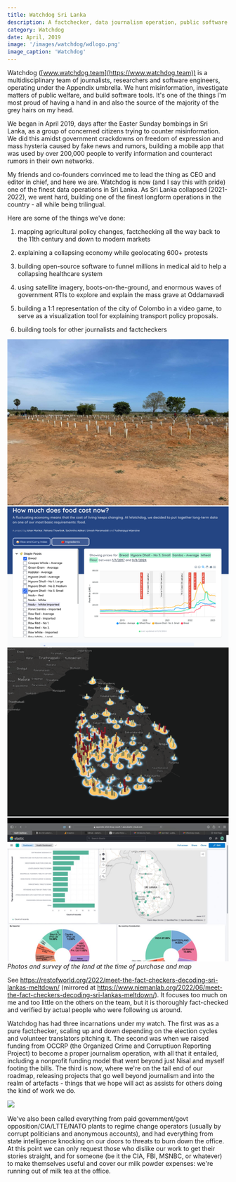 ```yaml
---
title: Watchdog Sri Lanka
description: A factchecker, data journalism operation, public software builder, an open-source research collective.
category: Watchdog
date: April, 2019
image: '/images/watchdog/wdlogo.png'
image_caption: 'Watchdog'
---
```



Watchdog ([www.watchdog.team](https://www.watchdog.team)) is a multidisciplinary team of journalists, researchers and software engineers, operating under the Appendix umbrella. We hunt misinformation, investigate matters of public welfare, and build software tools. It's one of the things I'm most proud of having a hand in and also the source of the majority of the grey hairs on my head. 

We began in April 2019, days after the Easter Sunday bombings in Sri Lanka, as a group of concerned citizens trying to counter misinformation. We did this amidst government crackdowns on freedom of expression and mass hysteria caused by fake news and rumors, building a mobile app that was used by over 200,000 people to verify information and counteract rumors in their own networks. 

My friends and co-founders convinced me to lead the thing as CEO and editor in chief, and here we are. Watchdog is now (and I say this with pride) one of the finest data operations in Sri Lanka. As Sri Lanka collapsed (2021-2022), we went hard, building one of the finest longform operations in the country - all while being trilingual.

Here are some of the things we've done:

1) mapping agricultural policy changes, factchecking all the way back to the 11th century and down to modern markets

2) explaining a collapsing economy while geolocating 600+ protests 

3) building open-source software to funnel millions in medical aid to help a collapsing healthcare system 

4) using satellite imagery, boots-on-the-ground, and enormous waves of government RTIs to explore and explain the mass grave at Oddamavadi 

5) building a 1:1 representation of the city of Colombo in a video game, to serve as a visualization tool for explaining transport policy proposals.

6) building tools for other journalists and factcheckers

<div class="gallery-box">
  <div class="gallery">
    <img src="/images/watchdog/oddamavadi.png" loading="lazy" alt="Map">
    <img src="/images/watchdog/food.png" loading="lazy" alt="Photo">
    <img src="/images/watchdog/protest.png" loading="lazy" alt="Photo">
    <img src="/images/watchdog/elixir.png" loading="lazy" alt="Photo">
  </div>
  <em>Photos and survey of the land at the time of purchase and map</em>
</div>


See https://restofworld.org/2022/meet-the-fact-checkers-decoding-sri-lankas-meltdown/ (mirrored at https://www.niemanlab.org/2022/06/meet-the-fact-checkers-decoding-sri-lankas-meltdown/). It focuses too much on me and too little on the others on the team, but it is thoroughly fact-checked and verified by actual people who were following us around.


Watchdog has had three incarnations under my watch. The first was as a pure factchecker, scaling up and down depending on the election cycles and volunteer translators pitching it. The second was when we raised funding from OCCRP (the Organized Crime and Corruptiuon Reporting Project) to become a proper journalism operation, with all that it entailed, including a nonprofit funding model that went beyond just Nisal and myself footing the bills. The third is now, where we're on the tail end of our roadmap, releasing projects that go well beyond journalism and into the realm of artefacts - things that we hope will act as assists for others doing the kind of work we do. 

![]({{site.baseurl}}/images/watchdog/elixir.png)

We've also been called everything from paid government/govt opposition/CIA/LTTE/NATO plants to regime change operators (usually by corrupt politicians and anonymous accounts), and had everything from state intelligence knocking on our doors to threats to burn down the office. At this point we can only request those who dislike our work to get their stories straight, and for someone (be it the CIA, FBI, MSNBC, or whatever) to make themselves useful and cover our milk powder expenses: we're running out of milk tea at the office.   